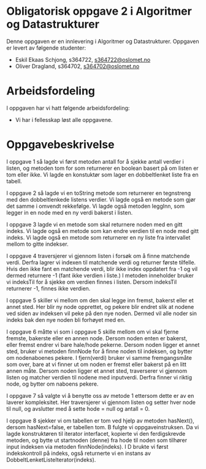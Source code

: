 # Obligatorisk oppgave 2 i Algoritmer og Datastrukturer

Denne oppgaven er en innlevering i Algoritmer og Datastrukturer. 
Oppgaven er levert av følgende studenter:
* Eskil Ekaas Schjong, s364722, s364722@oslomet.no
* Oliver Dragland, s364702, s364702@oslomet.no

# Arbeidsfordeling

I oppgaven har vi hatt følgende arbeidsfordeling:
* Vi har i fellesskap løst alle oppgavene.

# Oppgavebeskrivelse

I oppgave 1 så lagde vi først metoden antall for å sjekke antall verdier i listen,
og metoden tom for som returnerer en boolean basert på om listen er tom eller ikke.
Vi lagde en konstuktør som lager en dobbeltlenket liste fra en tabell.

I oppgave 2 så lagde vi en toString metode som returnerer en tegnstreng med den dobbeltlenkede listens verdier.
Vi lagde også en metode som gjør det samme i omvendt rekkefølge.
Vi lagde også metoden leggInn, som legger in en node med en ny verdi bakerst i listen.

I oppgave 3 lagde vi en metode som skal returnere noden med en gitt indeks.
Vi lagde også en metode som kan endre verdien til en node med gitt indeks.
Vi lagde også en metode som returnerer en ny liste fra intervallet mellom to gitte indekser.

I oppgave 4 traversjerer vi gjennom listen i forsøk om å finne matchende verdi. 
Derfra lagrer vi indexen til matchende verdi og returner første tilfelle.
Hvis den ikke fant en matchende verdi, blir ikke index oppdatert fra -1 og vil dermed returnere -1 (fant ikke verdien i liste.)
I metoden inneholder bruker vi indeksTil for å sjekke om verdien finnes i listen.
Dersom indeksTil returnerer -1, finnes ikke verdien.

I oppgave 5 skiller vi mellom om den skal legge inn fremst, bakerst eller et annet sted. Her blir ny node opprettet,
og pekere blir endret slik at nodene ved siden av indeksen vil peke på den nye noden. 
Dermed vil alle noder sin indeks bak den nye noden bli forhøyet med en.

I oppgave 6 måtte vi som i oppgave 5 skille mellom om vi skal fjerne fremste, bakerste eller en annen node.
Dersom noden enten er bakerst, eller fremst endrer vi bare hale/hode pekerne. 
Dersom noden ligger et annet sted, bruker vi metoden finnNode for å finne noden til indeksen, og bytter om nodenaboenes pekere.
I fjern(verdi) bruker vi samme fremgangsmåte som over, bare at vi finner ut om noden er fremst eller bakerst på en litt annen måte.
Dersom noden ligger et annet sted, traverserer vi gjennom listen og matcher verdien til nodene med inputverdi.
Derfra finner vi riktig node, og bytter om naboens pekere.

I oppgave 7 så valgte vi å benytte oss av metode 1 ettersom dette er av en laverer kompleksitet.
Her traversjerer vi gjennom listen og setter hver node til null,
og avslutter med å sette hode = null og antall = 0.

I oppgave 8 sjekker vi om tabellen er tom ved hjelp av metoden hasNext(), dersom hasNext=false, er tabellen tom.
B fulgte vi oppgaveinstruksen. Da vi lagde konstruktøren til iterator interfacet, kopierte vi den ferdigskrevde metoden,
og bytte ut startnoden (denne) fra hode til noden som tilhører input indeksen via metoden finnNode(indeks).
I D brukte vi først indekskontroll på indeks, også returnerte vi en instans av DobbeltLenketListeIterator(indeks).
